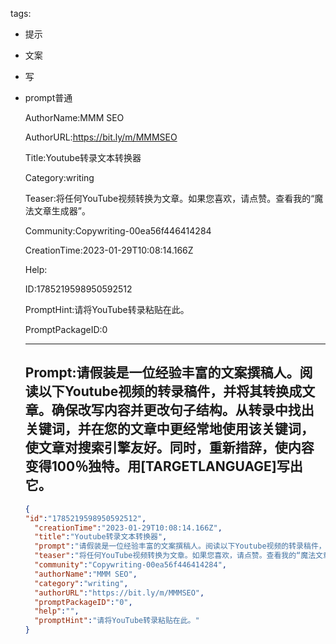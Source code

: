   tags: 
- 提示
- 文案
- 写
- prompt普通

  AuthorName:MMM SEO

  AuthorURL:https://bit.ly/m/MMMSEO

  Title:Youtube转录文本转换器

  Category:writing

  Teaser:将任何YouTube视频转换为文章。如果您喜欢，请点赞。查看我的“魔法文章生成器”。

  Community:Copywriting-00ea56f446414284

  CreationTime:2023-01-29T10:08:14.166Z

  Help:

  ID:1785219598950592512

  PromptHint:请将YouTube转录粘贴在此。

  PromptPackageID:0

  ---

  ## Prompt:请假装是一位经验丰富的文案撰稿人。阅读以下Youtube视频的转录稿件，并将其转换成文章。确保改写内容并更改句子结构。从转录中找出关键词，并在您的文章中更经常地使用该关键词，使文章对搜索引擎友好。同时，重新措辞，使内容变得100％独特。用[TARGETLANGUAGE]写出它。

  ```json
  {
  "id":"1785219598950592512",
    "creationTime":"2023-01-29T10:08:14.166Z",
    "title":"Youtube转录文本转换器",
    "prompt":"请假装是一位经验丰富的文案撰稿人。阅读以下Youtube视频的转录稿件，并将其转换成文章。确保改写内容并更改句子结构。从转录中找出关键词，并在您的文章中更经常地使用该关键词，使文章对搜索引擎友好。同时，重新措辞，使内容变得100％独特。用[TARGETLANGUAGE]写出它。",
    "teaser":"将任何YouTube视频转换为文章。如果您喜欢，请点赞。查看我的“魔法文章生成器”。",
    "community":"Copywriting-00ea56f446414284",
    "authorName":"MMM SEO",
    "category":"writing",
    "authorURL":"https://bit.ly/m/MMMSEO",
    "promptPackageID":"0",
    "help":"",
    "promptHint":"请将YouTube转录粘贴在此。"
  }
  ```
